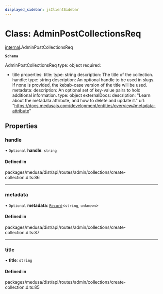 ```yaml
---
displayed_sidebar: jsClientSidebar
---
```


# Class: AdminPostCollectionsReq

[internal](../modules/internal-3.md).AdminPostCollectionsReq

**`Schema`**

AdminPostCollectionsReq
type: object
required:
  - title
properties:
  title:
    type: string
    description: The title of the collection.
  handle:
    type: string
    description: An optional handle to be used in slugs. If none is provided, the kebab-case version of the title will be used.
  metadata:
    description: An optional set of key-value pairs to hold additional information.
    type: object
    externalDocs:
      description: "Learn about the metadata attribute, and how to delete and update it."
      url: "https://docs.medusajs.com/development/entities/overview#metadata-attribute"

## Properties

### handle

• `Optional` **handle**: `string`

#### Defined in

packages/medusa/dist/api/routes/admin/collections/create-collection.d.ts:86

___

### metadata

• `Optional` **metadata**: [`Record`](../modules/internal.md#record)<`string`, `unknown`\>

#### Defined in

packages/medusa/dist/api/routes/admin/collections/create-collection.d.ts:87

___

### title

• **title**: `string`

#### Defined in

packages/medusa/dist/api/routes/admin/collections/create-collection.d.ts:85
